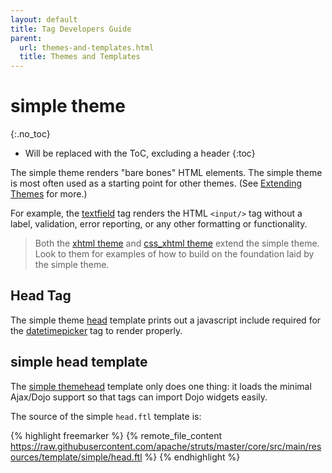 ```yaml
---
layout: default
title: Tag Developers Guide
parent:
  url: themes-and-templates.html
  title: Themes and Templates
---
```


# simple theme
{:.no_toc}

* Will be replaced with the ToC, excluding a header
{:toc}

The simple theme renders "bare bones" HTML elements. The simple theme is most often used as a starting point for other 
themes. (See [Extending Themes](extending-themes.html) for more.)

For example, the [textfield](textfield-tag.html) tag renders the HTML `<input/>` tag without a label, validation, error 
reporting, or any other formatting or functionality.

> Both the [xhtml theme](xhtml-theme.html) and [css_xhtml theme](css-xhtml-theme.xhtml) extend the simple theme. Look 
> to them for examples of how to build on the foundation laid by the simple theme.

## Head Tag

The simple theme [head](head-tag.html) template prints out a javascript include required 
for the [datetimepicker](dojo-datetimepicker-tag.html) tag to render properly.

## simple head template

The [simple theme](simple-theme.html)[head](head-tag.html) template only does one thing: it loads the minimal 
Ajax/Dojo support so that tags can import Dojo widgets easily.

The source of the simple `head.ftl` template is:

{% highlight freemarker %}
{% remote_file_content https://raw.githubusercontent.com/apache/struts/master/core/src/main/resources/template/simple/head.ftl %}
{% endhighlight %}
